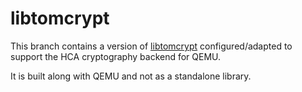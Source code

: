 # libtomcrypt

This branch contains a version of [libtomcrypt](https://github.com/libtom/libtomcrypt) configured/adapted to support the HCA cryptography backend for QEMU.

It is built along with QEMU and not as a standalone library.
